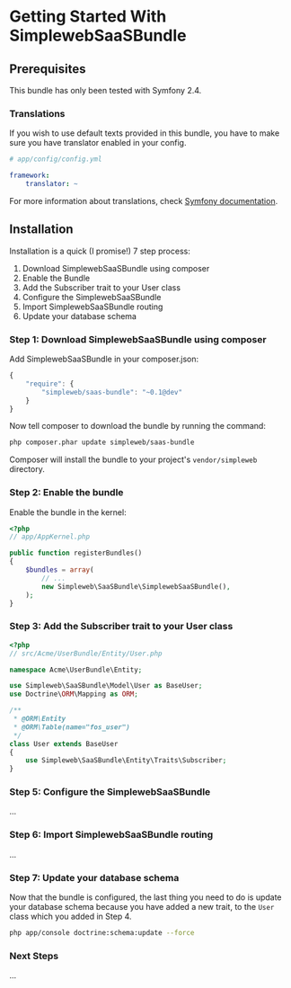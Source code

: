 Getting Started With SimplewebSaaSBundle
========================================

## Prerequisites

This bundle has only been tested with Symfony 2.4.

### Translations

If you wish to use default texts provided in this bundle, you have to make
sure you have translator enabled in your config.

``` yaml
# app/config/config.yml

framework:
    translator: ~
```

For more information about translations, check [Symfony documentation](http://symfony.com/doc/current/book/translation.html).

## Installation

Installation is a quick (I promise!) 7 step process:

1. Download SimplewebSaaSBundle using composer
2. Enable the Bundle
3. Add the Subscriber trait to your User class
4. Configure the SimplewebSaaSBundle
5. Import SimplewebSaaSBundle routing
6. Update your database schema

### Step 1: Download SimplewebSaaSBundle using composer

Add SimplewebSaaSBundle in your composer.json:

```js
{
    "require": {
        "simpleweb/saas-bundle": "~0.1@dev"
    }
}
```

Now tell composer to download the bundle by running the command:

``` bash
php composer.phar update simpleweb/saas-bundle
```

Composer will install the bundle to your project's `vendor/simpleweb` directory.

### Step 2: Enable the bundle

Enable the bundle in the kernel:

``` php
<?php
// app/AppKernel.php

public function registerBundles()
{
    $bundles = array(
        // ...
        new Simpleweb\SaaSBundle\SimplewebSaaSBundle(),
    );
}
```

### Step 3: Add the Subscriber trait to your User class

``` php
<?php
// src/Acme/UserBundle/Entity/User.php

namespace Acme\UserBundle\Entity;

use Simpleweb\SaaSBundle\Model\User as BaseUser;
use Doctrine\ORM\Mapping as ORM;

/**
 * @ORM\Entity
 * @ORM\Table(name="fos_user")
 */
class User extends BaseUser
{
    use Simpleweb\SaaSBundle\Entity\Traits\Subscriber;
}
```

### Step 5: Configure the SimplewebSaaSBundle

...

### Step 6: Import SimplewebSaaSBundle routing

...

### Step 7: Update your database schema

Now that the bundle is configured, the last thing you need to do is update your
database schema because you have added a new trait, to the `User` class which you
added in Step 4.

``` bash
php app/console doctrine:schema:update --force
```

### Next Steps

...
